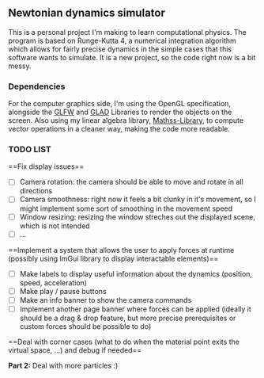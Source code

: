 
## Newtonian dynamics simulator
This is a personal project I'm making to learn computational physics.
The program is based on Runge-Kutta 4, a numerical integration algorithm which allows for fairly precise dynamics in the simple cases that this software wants to simulate.
It is a new project, so the code right now is a bit messy.

### Dependencies
For the computer graphics side, I'm using the OpenGL specification, alongside the [GLFW](https://github.com/glfw/glfw) and [GLAD](https://github.com/Dav1dde/glad) Libraries to render the objects on the screen.
Also using my linear algebra library, [Mathss-Library](https://github.com/ivanrossi04/Math-Library), to compute vector operations in a cleaner way, making the code more readable.

### TODO LIST
==Fix display issues==
- [ ] Camera rotation: the camera should be able to move and rotate in all directions
- [ ] Camera smoothness: right now it feels a bit clunky in it's movement, so I might implement some sort of smoothing in the movement speed
- [ ] Window resizing: resizing the window streches out the displayed scene, which is not intended
- [ ] ...

==Implement a system that allows the user to apply forces at runtime (possibly using ImGui library to display interactable elements)==
- [ ] Make labels to display useful information about the dynamics (position, speed, acceleration)
- [ ] Make play / pause buttons
- [ ] Make an info banner to show the camera commands
- [ ] Implement another page banner where forces can be applied (ideally it should be a drag & drop feature, but more precise prerequisites or custom forces should be possible to do)

==Deal with corner cases (what to do when the material point exits the virtual space, ...) and debug if needed==

**Part 2:** Deal with more particles :)